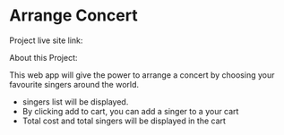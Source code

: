 # Arrange Concert

Project live site link: 

About this Project:

This web app will give the power to arrange a concert by choosing your favourite singers around the world.

 * singers list will be displayed.
 * By clicking add to cart, you can add a singer to a your cart
 * Total cost and total singers will be displayed in the cart